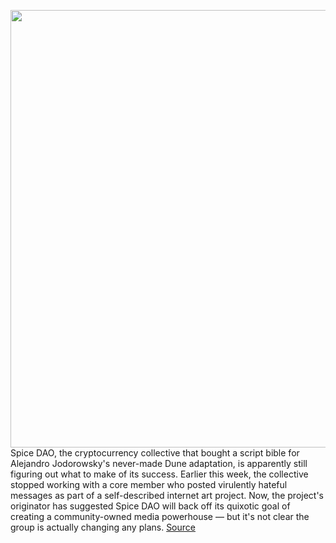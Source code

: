<img src='https://cdn.vox-cdn.com/thumbor/7SX-sgN5SmBDVVD6MdScbPeR_9I=/0x0:1020x754/1200x800/filters:focal(429x296:591x458)/cdn.vox-cdn.com/uploads/chorus_image/image/70916760/jodorowskys_dune_images1_1020.1395940299.0.jpg' width='700px' /><br/>
Spice DAO, the cryptocurrency collective that bought a script bible for Alejandro Jodorowsky's never-made Dune adaptation, is apparently still figuring out what to make of its success. Earlier this week, the collective stopped working with a core member who posted virulently hateful messages as part of a self-described internet art project. Now, the project's originator has suggested Spice DAO will back off its quixotic goal of creating a community-owned media powerhouse — but it's not clear the group is actually changing any plans.
<a href='https://www.theverge.com/2022/5/27/23141188/dune-crypto-collective-spice-dao-nft-tv-series-charlotte-fang-remilia-controversy'> Source <a/>